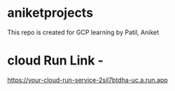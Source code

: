 # aniketprojects

This repo is created for GCP learning by Patil, Aniket

# cloud Run Link -

https://your-cloud-run-service-2sil7btdha-uc.a.run.app
